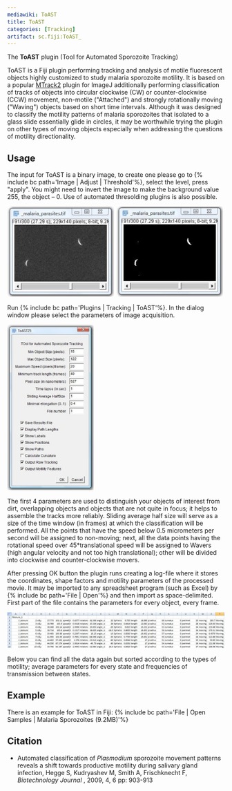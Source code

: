 ```yaml
---
mediawiki: ToAST
title: ToAST
categories: [Tracking]
artifact: sc.fiji:ToAST_
---
```


The **ToAST** plugin (Tool for Automated Sporozoite Tracking)

ToAST is a Fiji plugin performing tracking and analysis of motile fluorescent objects highly customized to study malaria sporozoite motility. It is based on a popular [MTrack2](/plugins/mtrack2) plugin for ImageJ additionally performing classification of tracks of objects into circular clockwise (CW) or counter-clockwise (CCW) movement, non-motile ("Attached") and strongly rotationally moving ("Waving") objects based on short time intervals. Although it was designed to classify the motility patterns of malaria sporozoites that isolated to a glass slide essentially glide in circles, it may be worthwhile trying the plugin on other types of moving objects especially when addressing the questions of motility directionality.

## Usage

The input for ToAST is a binary image, to create one please go to {% include bc path='Image | Adjust | Threshold'%}, select the level, press "apply". You might need to invert the image to make the background value 255, the object – 0. Use of automated thresolding plugins is also possible.

<img src="/media/plugins/toast-1.jpg" width="500"/>

Run {% include bc path='Plugins | Tracking | ToAST'%}. In the dialog window please select the parameters of image acquisition.

<img src="/media/plugins/toast-2.jpg" width="200"/>

The first 4 parameters are used to distinguish your objects of interest from dirt, overlapping objects and objects that are not quite in focus; it helps to assemble the tracks more reliably. Sliding average half size will serve as a size of the time window (in frames) at which the classification will be performed. All the points that have the speed below 0.5 micrometers per second will be assigned to non-moving; next, all the data points having the rotational speed over 45\*translational speed will be assigned to Wavers (high angular velocity and not too high translational); other will be divided into clockwise and counter-clockwise movers.

After pressing OK button the plugin runs creating a log-file where it stores the coordinates, shape factors and motility parameters of the processed movie. It may be imported to any spreadsheet program (such as Excel) by {% include bc path='File | Open'%} and then import as space-delimited. First part of the file contains the parameters for every object, every frame.

<img src="/media/plugins/toast-3.jpg" width="600"/>

Below you can find all the data again but sorted according to the types of motility; average parameters for every state and frequencies of transmission between states.

## Example

There is an example for ToAST in Fiji: {% include bc path='File | Open Samples | Malaria Sporozoites (9.2MB)'%}

## Citation

-   Automated classification of *Plasmodium* sporozoite movement patterns reveals a shift towards productive motility during salivary gland infection, Hegge S, Kudryashev M, Smith A, Frischknecht F, *Biotechnology Journal* , 2009, 4, 6 pp: 903-913

  
